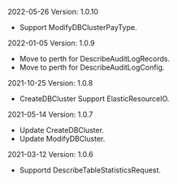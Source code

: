 2022-05-26 Version: 1.0.10
- Support ModifyDBClusterPayType.

2022-01-05 Version: 1.0.9
- Move to perth for DescribeAuditLogRecords.
- Move to perth for DescribeAuditLogConfig.

2021-10-25 Version: 1.0.8
- CreateDBCluster Support ElasticResourceIO.

2021-05-14 Version: 1.0.7
- Update CreateDBCluster.
- Update ModifyDBCluster.

2021-03-12 Version: 1.0.6
- Supportd DescribeTableStatisticsRequest.

